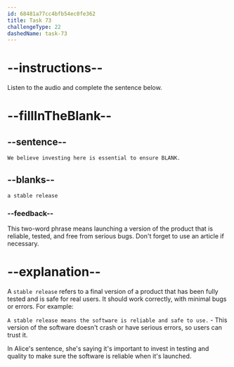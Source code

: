 ```yaml
---
id: 68481a77cc4bfb54ec0fe362
title: Task 73
challengeType: 22
dashedName: task-73
---
```


<!-- (audio) Alice: We believe investing here is essential to ensure a stable release. -->

# --instructions--

Listen to the audio and complete the sentence below.

# --fillInTheBlank--

## --sentence--

`We believe investing here is essential to ensure BLANK.`

## --blanks--

`a stable release`

### --feedback--

This two-word phrase means launching a version of the product that is reliable, tested, and free from serious bugs. Don't forget to use an article if necessary.

# --explanation--

A `stable release` refers to a final version of a product that has been fully tested and is safe for real users. It should work correctly, with minimal bugs or errors. For example:

`A stable release means the software is reliable and safe to use.` - This version of the software doesn't crash or have serious errors, so users can trust it.

In Alice's sentence, she's saying it's important to invest in testing and quality to make sure the software is reliable when it's launched.
